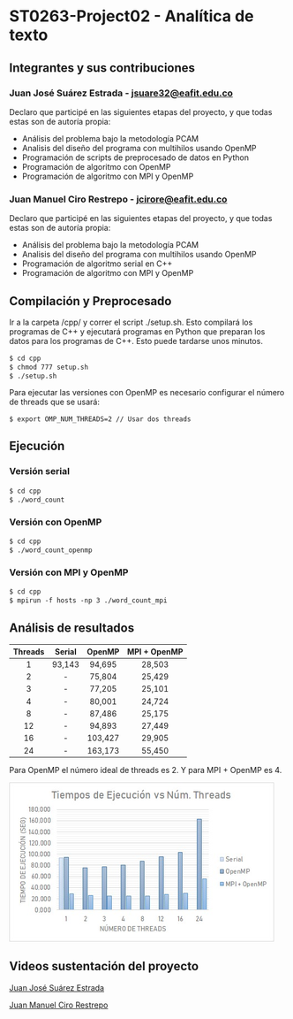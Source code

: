 # ST0263-Project02 - Analítica de texto
## Integrantes y sus contribuciones

### Juan José Suárez Estrada - jsuare32@eafit.edu.co
Declaro que participé en las siguientes etapas del proyecto, y que todas estas son de autoría propia:
* Análisis del problema bajo la metodología PCAM
* Analisis del diseño del programa con multihilos usando OpenMP
* Programación de scripts de preprocesado de datos en Python
* Programación de algoritmo con OpenMP
* Programación de algoritmo con MPI y OpenMP

### Juan Manuel Ciro Restrepo - jcirore@eafit.edu.co
Declaro que participé en las siguientes etapas del proyecto, y que todas estas son de autoría propia:
* Análisis del problema bajo la metodología PCAM
* Analisis del diseño del programa con multihilos usando OpenMP
* Programación de algoritmo serial en C++
* Programación de algoritmo con MPI y OpenMP

## Compilación y Preprocesado
Ir a la carpeta /cpp/ y correr el script ./setup.sh. Esto compilará los programas de C++ y ejecutará programas en Python que preparan los datos para los programas de C++. Esto puede tardarse unos minutos.

    $ cd cpp
    $ chmod 777 setup.sh
    $ ./setup.sh

Para ejecutar las versiones con OpenMP es necesario configurar el número de threads que se usará:

    $ export OMP_NUM_THREADS=2 // Usar dos threads

## Ejecución
### Versión serial
    $ cd cpp
    $ ./word_count

### Versión con OpenMP
    $ cd cpp
    $ ./word_count_openmp

### Versión con MPI y OpenMP
    $ cd cpp
    $ mpirun -f hosts -np 3 ./word_count_mpi

 ## Análisis de resultados

| Threads | Serial |  OpenMP | MPI + OpenMP |
|:-------:|:------:|:-------:|:------------:|
|    1    | 93,143 |  94,695 |    28,503    |
|    2    |    -   |  75,804 |    25,429    |
|    3    |    -   |  77,205 |    25,101    |
|    4    |    -   |  80,001 |    24,724    |
|    8    |    -   |  87,486 |    25,175    |
|    12   |    -   |  94,893 |    27,449    |
|    16   |    -   | 103,427 |    29,905    |
|    24   |    -   | 163,173 |    55,450    |

Para OpenMP el número ideal de threads es 2. Y para MPI + OpenMP es 4.

![Gráfica de Resultados](/images/times_chart.jpg?raw=true "Gráfica de Resultados")

## Videos sustentación del proyecto
[Juan José Suárez Estrada](https://www.google.com)

[Juan Manuel Ciro Restrepo](https://www.google.com)

